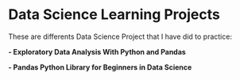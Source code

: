 # Data Science Learning Projects
These are differents Data Science Project that I have did to practice:

**- Exploratory Data Analysis With Python and Pandas**

**- Pandas Python Library for Beginners in Data Science**
